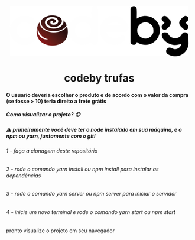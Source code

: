 <div align="center" height="300px"><img src='/src/assets/images/codetrufas.svg'/></div>

<h1 align="center">codeby trufas</h1>
<h4>O usuario deveria escolher o produto e de acordo com o valor da compra (se fosse > 10) teria direito a frete grátis</h4>

<h5>Como visualizar o projeto? 😕 </h5>

<h5>⚠️ primeiramente você deve ter o node instalado em sua máquina, e o npm ou yarn, juntamente com o git!</h5>
<h6>1 - faça a clonagem deste repositório</h6>
<h6>2 - rode o comando yarn install ou npm install para instalar as dependências</h6>
<h6>3 - rode o comando yarn server ou npm server para iniciar o servidor</h6>
<h6>4 - inicie um novo terminal e rode o comando yarn start ou npm start </h6>
pronto visualize o projeto em seu navegador
